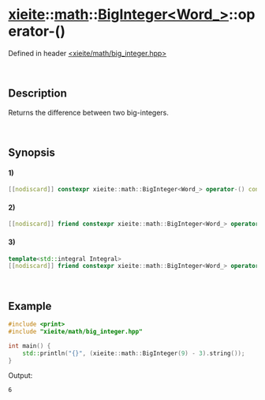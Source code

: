 # [xieite](../../../../../xieite.md)\:\:[math](../../../../../math.md)\:\:[BigInteger<Word_>](../../../../big_integer.md)\:\:operator-\(\)
Defined in header [<xieite/math/big_integer.hpp>](../../../../../../../include/xieite/math/big_integer.hpp)

&nbsp;

## Description
Returns the difference between two big-integers.

&nbsp;

## Synopsis
#### 1)
```cpp
[[nodiscard]] constexpr xieite::math::BigInteger<Word_> operator-() const noexcept;
```
#### 2)
```cpp
[[nodiscard]] friend constexpr xieite::math::BigInteger<Word_> operator-(const xieite::math::BigInteger<Word_>& minuend, const xieite::math::BigInteger<Word_>& subtrahend) noexcept;
```
#### 3)
```cpp
template<std::integral Integral>
[[nodiscard]] friend constexpr xieite::math::BigInteger<Word_> operator-(const xieite::math::BigInteger<Word_>& minuend, Integral subtrahend) noexcept;
```

&nbsp;

## Example
```cpp
#include <print>
#include "xieite/math/big_integer.hpp"

int main() {
    std::println("{}", (xieite::math::BigInteger(9) - 3).string());
}
```
Output:
```
6
```
